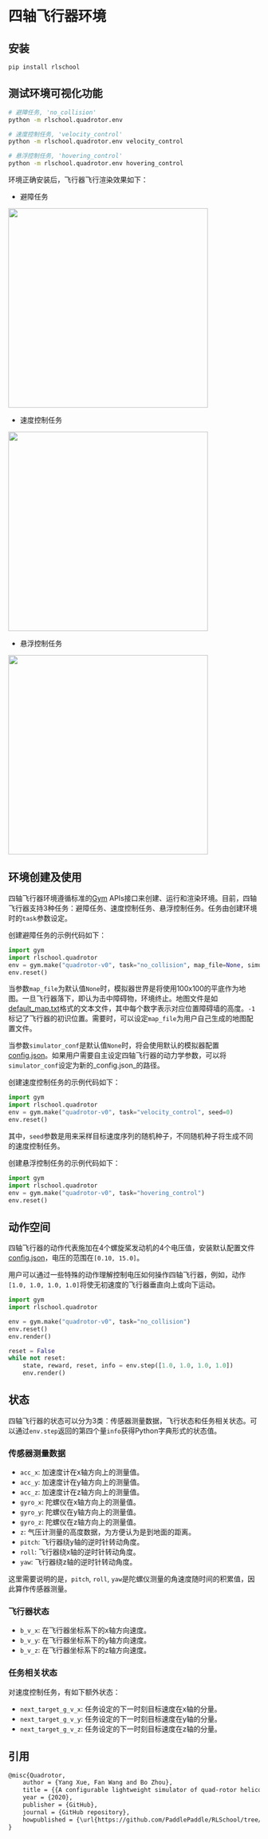 # 四轴飞行器环境

## 安装

```
pip install rlschool
```

## 测试环境可视化功能

```sh
# 避障任务, 'no_collision'
python -m rlschool.quadrotor.env

# 速度控制任务, 'velocity_control'
python -m rlschool.quadrotor.env velocity_control

# 悬浮控制任务, 'hovering_control'
python -m rlschool.quadrotor.env hovering_control
```

环境正确安装后，飞行器飞行渲染效果如下：

* 避障任务

<img src="demo/demo_no_collision.gif" width="400"/>

* 速度控制任务

<img src="demo/demo_velocity_control.gif" width="400"/>

* 悬浮控制任务

<img src="demo/demo_hovering_control.gif" width="400"/>

## 环境创建及使用

四轴飞行器环境遵循标准的[Gym][gym] APIs接口来创建、运行和渲染环境。目前，四轴飞行器支持3种任务：避障任务、速度控制任务、悬浮控制任务。任务由创建环境时的`task`参数设定。

创建避障任务的示例代码如下：

```python
import gym
import rlschool.quadrotor
env = gym.make("quadrotor-v0", task="no_collision", map_file=None, simulator_conf=None)
env.reset()
```

当参数`map_file`为默认值`None`时，模拟器世界是将使用100x100的平底作为地图。一旦飞行器落下，即认为击中障碍物，环境终止。地图文件是如[default_map.txt][map_example]格式的文本文件，其中每个数字表示对应位置障碍墙的高度。`-1`标记了飞行器的初识位置。需要时，可以设定`map_file`为用户自己生成的地图配置文件。

当参数`simulator_conf`是默认值`None`时，将会使用默认的模拟器配置[config.json][default_sim_conf]。如果用户需要自主设定四轴飞行器的动力学参数，可以将`simulator_conf`设定为新的_config.json_的路径。

创建速度控制任务的示例代码如下：

```python
import gym
import rlschool.quadrotor
env = gym.make("quadrotor-v0", task="velocity_control", seed=0)
env.reset()
```

其中，`seed`参数是用来采样目标速度序列的随机种子，不同随机种子将生成不同的速度控制任务。

创建悬浮控制任务的示例代码如下：

```python
import gym
import rlschool.quadrotor
env = gym.make("quadrotor-v0", task="hovering_control")
env.reset()
```

## 动作空间

四轴飞行器的动作代表施加在4个螺旋桨发动机的4个电压值，安装默认配置文件[config.json](default_sim_conf)，电压的范围在`[0.10, 15.0]`。

用户可以通过一些特殊的动作理解控制电压如何操作四轴飞行器，例如，动作`[1.0, 1.0, 1.0, 1.0]`将使无初速度的飞行器垂直向上或向下运动。

```python
import gym
import rlschool.quadrotor

env = gym.make("quadrotor-v0", task="no_collision")
env.reset()
env.render()

reset = False
while not reset:
    state, reward, reset, info = env.step([1.0, 1.0, 1.0, 1.0])
    env.render()
```

## 状态

四轴飞行器的状态可以分为3类：传感器测量数据，飞行状态和任务相关状态。可以通过`env.step`返回的第四个量`info`获得Python字典形式的状态值。

### 传感器测量数据

* `acc_x`: 加速度计在x轴方向上的测量值。
* `acc_y`: 加速度计在y轴方向上的测量值。
* `acc_z`: 加速度计在z轴方向上的测量值。
* `gyro_x`: 陀螺仪在x轴方向上的测量值。
* `gyro_y`: 陀螺仪在y轴方向上的测量值。
* `gyro_z`: 陀螺仪在z轴方向上的测量值。
* `z`: 气压计测量的高度数据，为方便认为是到地面的距离。
* `pitch`: 飞行器绕y轴的逆时针转动角度。
* `roll`: 飞行器绕x轴的逆时针转动角度。
* `yaw`: 飞行器绕z轴的逆时针转动角度。

这里需要说明的是，`pitch`, `roll`, `yaw`是陀螺仪测量的角速度随时间的积累值，因此算作传感器测量。

### 飞行器状态

* `b_v_x`: 在飞行器坐标系下的x轴方向速度。
* `b_v_y`: 在飞行器坐标系下的y轴方向速度。
* `b_v_z`: 在飞行器坐标系下的z轴方向速度。

### 任务相关状态

对速度控制任务，有如下额外状态：

* `next_target_g_v_x`: 任务设定的下一时刻目标速度在x轴的分量。
* `next_target_g_v_y`: 任务设定的下一时刻目标速度在y轴的分量。
* `next_target_g_v_z`: 任务设定的下一时刻目标速度在z轴的分量。

[gym]: https://gym.openai.com/
[map_example]: https://github.com/PaddlePaddle/RLSchool/blob/master/rlschool/quadrotor/default_map.txt
[default_sim_conf]: https://github.com/PaddlePaddle/RLSchool/blob/master/rlschool/quadrotor/config.json

## 引用

```txt
@misc{Quadrotor,
    author = {Yang Xue, Fan Wang and Bo Zhou},
    title = {{A configurable lightweight simulator of quad-rotor helicopter}},
    year = {2020},
    publisher = {GitHub},
    journal = {GitHub repository},
    howpublished = {\url{https://github.com/PaddlePaddle/RLSchool/tree/master/rlschool/quadrotor}},
}
```

